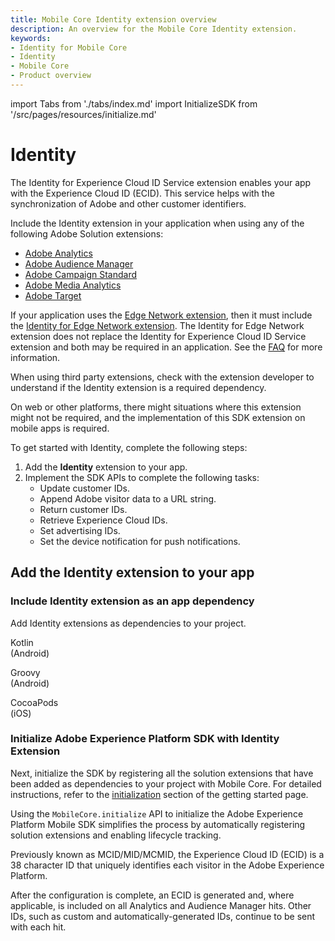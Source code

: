 ```yaml
---
title: Mobile Core Identity extension overview
description: An overview for the Mobile Core Identity extension.
keywords:
- Identity for Mobile Core
- Identity
- Mobile Core
- Product overview
---
```


import Tabs from './tabs/index.md'
import InitializeSDK from '/src/pages/resources/initialize.md'

# Identity

The Identity for Experience Cloud ID Service extension enables your app with the Experience Cloud ID (ECID). This service helps with the synchronization of Adobe and other customer identifiers.

Include the Identity extension in your application when using any of the following Adobe Solution extensions:

   * [Adobe Analytics](../../../../solution/adobe-analytics/index.md)
   * [Adobe Audience Manager](../../../../solution/adobe-audience-manager/index.md)
   * [Adobe Campaign Standard](../../../../solution/adobe-campaign-standard/index.md)
   * [Adobe Media Analytics](../../../../solution/adobe-media-analytics/index.md)
   * [Adobe Target](../../../../solution/adobe-target/index.md)

If your application uses the [Edge Network extension](../../../../edge/edge-network/index.md), then it must include the [Identity for Edge Network extension](../../../../edge/identity-for-edge-network/index.md). The Identity for Edge Network extension does not replace the Identity for Experience Cloud ID Service extension and both may be required in an application. See the [FAQ](../../../../edge/identity-for-edge-network/faq.md) for more information.

When using third party extensions, check with the extension developer to understand if the Identity extension is a required dependency.

<InlineAlert variant="warning" slots="text"/>

On web or other platforms, there might situations where this extension might not be required, and the implementation of this SDK extension on mobile apps is required.

To get started with Identity, complete the following steps:

1. Add the **Identity** extension to your app.
2. Implement the SDK APIs to complete the following tasks:
   * Update customer IDs.
   * Append Adobe visitor data to a URL string.
   * Return customer IDs.
   * Retrieve Experience Cloud IDs.
   * Set advertising IDs.
   * Set the device notification for push notifications.

## Add the Identity extension to your app

### Include Identity extension as an app dependency

Add Identity extensions as dependencies to your project.

<TabsBlock orientation="horizontal" slots="heading, content" repeat="3"/>

Kotlin<br/>(Android)

<Tabs query="platform=android-kotlin&task=add"/>

Groovy<br/>(Android)

<Tabs query="platform=android-groovy&task=add"/>

CocoaPods<br/>(iOS)

<Tabs query="platform=ios-pods&task=add"/>

### Initialize Adobe Experience Platform SDK with Identity Extension

Next, initialize the SDK by registering all the solution extensions that have been added as dependencies to your project with Mobile Core. For detailed instructions, refer to the [initialization](/src/pages/home/getting-started/get-the-sdk/#2-add-initialization-code) section of the getting started page.

Using the `MobileCore.initialize` API to initialize the Adobe Experience Platform Mobile SDK simplifies the process by automatically registering solution extensions and enabling lifecycle tracking.

<InlineAlert variant="info" slots="text"/>

Previously known as MCID/MID/MCMID, the Experience Cloud ID (ECID) is a 38 character ID that uniquely identifies each visitor in the Adobe Experience Platform.

After the configuration is complete, an ECID is generated and, where applicable, is included on all Analytics and Audience Manager hits. Other IDs, such as custom and automatically-generated IDs, continue to be sent with each hit.
